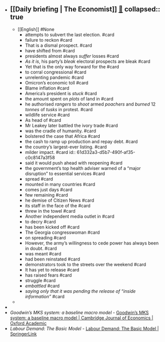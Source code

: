 - [[Daily briefing | The Economist]]   [🔗](https://www.economist.com/espresso?itm\_source=parsely-api)
  collapsed:: true
	-
	- [[English]] #None
		- attempts to subvert the last election. #card
		- failure to reckon  #card
		- That is a dismal prospect.  #card
		- have shifted from #card
		- presidents almost always _suffer_ losses #card
		- _As it is_, his party’s _bleak_ electoral prospects are bleak #card
		- Yet that is the only way forward for the #card
		- to corral congressional #card
		- unrelenting pandemic #card
		- Omicron’s economic toll #card
		- Blame inflation #card
		- America’s president is _stuck_ #card
		- the amount spent on _plots_ of land in  #card
		- he authorised _rangers_ to _shoot_ armed _poachers_ and _burned_ 12 _tonnes_ of _tusks_ in protest. #card
		- wildlife service #card
		- As head of #card
		- Mr Leakey later battled the ivory trade #card
		- was the cradle of humanity.  #card
		- bolstered the case that Africa #card
		- the cash to ramp up production and repay debt. #card
		- the country’s largest-ever listing. #card
		- milder impact. #card
		  id:: 61d332a3-d5b7-490f-af35-c0c8147a3f58
		- said it would push ahead with reopening #card
		- the government’s top health adviser warned of a “major disruption” to essential services #card
		- spread #card
		- mounted in many countries #card
		- comes just days #card
		- few remaining #card
		- he demise of Citizen News #card
		- its staff in the face of the #card
		- threw in the towel #card
		- Another independent media outlet in #card
		- to decry #card
		- has been kicked off #card
		- The Georgia congresswoman #card
		- on spreading  #card
		- However, the army’s willingness to cede power has always been in doubt. #card
		- was meant  #card
		- had been reinstated #card
		- demonstrators took to the streets over the weekend  #card
		- It has yet to release #card
		- has raised fears  #card
		- struggle #card
		- _embattled_ #card
		- _saying only that it was pending the release of “inside information”_ #card
	-
-
- _Goodwin’s MKS system: a baseline macro model_ - [Goodwin’s MKS system: a baseline macro model | Cambridge Journal of Economics | Oxford Academic](https://academic.oup.com/cje/article-abstract/39/6/1591/1694396?redirectedFrom=fulltext)
- _Labour Demand: The Basic Model_ - [Labour Demand: The Basic Model | SpringerLink](https://link.springer.com/chapter/10.1007/978-1-349-22825-6\_5)